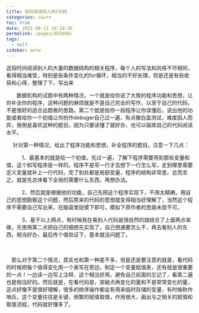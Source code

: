 ```yaml
---
title: 如何阅读别人的C代码
categories: c&c++
toc: true
date: 2021-08-11 19:18:35
permalink: /pages/d55d48/
tags: 
  - null
sidebar: auto
---
```


这段时间阅读别人的大量的数据结构的相关程序，每个人的写法和风格不尽相同，看得相当难受，特别是些条件变化的for循环，相当的不好处理，但是还是有些收获和心得，整理了下，写出来

 

　　数据机构的试题中有两种情况，一个就是给你说了大致的程序功能和思想，让你补全你的程序，这种问题的麻烦就是不是自己完全的写作，以至于自己的代码，不是很好的适合出题者的思路。第二个就是给你一段程序让你读懂后，说出他的功能或者给你一个初值让你扮作debuger自己过一遍，有点像白盒测试，难度因人而异，我倒是喜欢这种的题目。因为只要读懂了就好办，也可以锻炼自己的代码阅读水平。

 

　 针对第一种情况，给出了程序功能和思想，补全程序的题目。注意一下几点：

　　　1、最基本的就是给一个初值，先过一遍，了解下程序需要用到那些变量和值，这个和写程序是一样的。程序不是写一行才去想下一行怎么写，走到哪里需要定义变量就补上一行代码，完了到处都是局部变量，程序的结构非常差。总而言之，就是先总体看下全局的需要什么东西，再想办法。

　　　2、然后就是根据他的功能，自己先把这个程序实现下，不用太精确，用自己的思想勘察这个问题，然后原来的代码的思想就变得相当好理解了，当然这个程序不需要自己写出来，在脑袋里捉摸下即可，模拟下原作者的思路未尝不可。

　　　3、基于以上两点，有时候我在看别人代码是很自然的就结合了上面两点来做，先使用第二点把自己的细想先实现了，自己想通要怎么干，再去看别人的东西，相当好办，最后传个值验证下，基本就没问题了。

　　

　那么对于第二个情况，其实也和第一种差不多，但是还是要注意的就是，看代码的时候把每个值得变化用一个表写在旁边，制定一个变量赋值表，还有就是很重要的一点！一边读一边写上注释，这个相当好用，避免自己前面的忘记了，看第二遍也是相当好的。然后就是，在看代码是，突破点再变化的量和不是常常变化的量，这点好像不是很好理解，很多的排序操作都会有用来临时存储的变量，有时候称作哨兵，这个变量往往是关键，频繁的赋值取值，作用很大，画出与之相关的赋值和取值流程，代码就好懂多了。